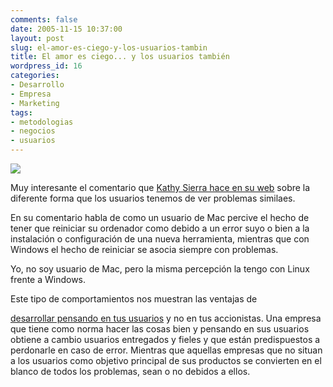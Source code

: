 ```yaml
---
comments: false
date: 2005-11-15 10:37:00
layout: post
slug: el-amor-es-ciego-y-los-usuarios-tambin
title: El amor es ciego... y los usuarios también
wordpress_id: 16
categories:
- Desarrollo
- Empresa
- Marketing
tags:
- metodologias
- negocios
- usuarios
---
```


![](http://jorgegorka.files.wordpress.com/blindspot.jpg)




Muy interesante el comentario que [Kathy
Sierra hace en su web](http://headrush.typepad.com/creating_passionate_users/) sobre la diferente forma que los usuarios
tenemos de ver problemas similaes.




En su comentario habla de como un usuario de Mac percive el
hecho de tener que reiniciar su ordenador como debido a un error
suyo o bien a la instalación o configuración de una nueva
herramienta, mientras que con Windows el hecho de reiniciar se
asocia siempre con problemas.




Yo, no soy usuario de Mac, pero la misma percepción la tengo con
Linux frente a Windows.




Este tipo de comportamientos nos muestran las ventajas de

	

[desarrollar
pensando en tus usuarios](http://es.wikipedia.org/wiki/Dise%C3%B1o_universal) y no en tus accionistas. Una empresa
que tiene como norma hacer las cosas bien y pensando en sus
usuarios obtiene a cambio usuarios entregados y fieles y que están
predispuestos a perdonarle en caso de error. Mientras que aquellas
empresas que no situan a los usuarios como objetivo principal de
sus productos se convierten en el blanco de todos los problemas,
sean o no debidos a ellos.
